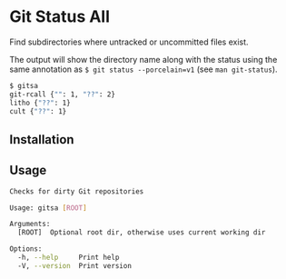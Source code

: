 # Git Status All

Find subdirectories where untracked or uncommitted files exist.

The output will show the directory name along with the status using the same annotation as `$ git status --porcelain=v1` (see `man git-status`).

```bash
$ gitsa 
git-rcall {"": 1, "??": 2}
litho {"??": 1}
cult {"??": 1}
```

## Installation


## Usage

```bash
Checks for dirty Git repositories

Usage: gitsa [ROOT]

Arguments:
  [ROOT]  Optional root dir, otherwise uses current working dir

Options:
  -h, --help     Print help
  -V, --version  Print version
```
